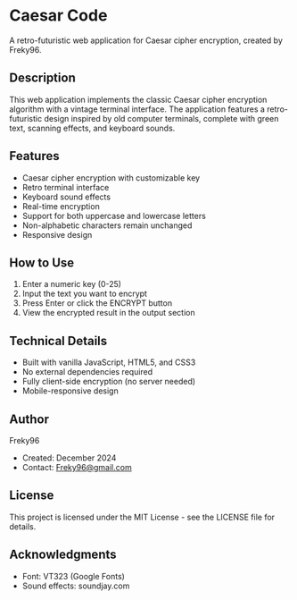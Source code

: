 # Caesar Code

A retro-futuristic web application for Caesar cipher encryption, created by Freky96.

## Description
This web application implements the classic Caesar cipher encryption algorithm with a vintage terminal interface. The application features a retro-futuristic design inspired by old computer terminals, complete with green text, scanning effects, and keyboard sounds.

## Features
- Caesar cipher encryption with customizable key
- Retro terminal interface
- Keyboard sound effects
- Real-time encryption
- Support for both uppercase and lowercase letters
- Non-alphabetic characters remain unchanged
- Responsive design

## How to Use
1. Enter a numeric key (0-25)
2. Input the text you want to encrypt
3. Press Enter or click the ENCRYPT button
4. View the encrypted result in the output section

## Technical Details
- Built with vanilla JavaScript, HTML5, and CSS3
- No external dependencies required
- Fully client-side encryption (no server needed)
- Mobile-responsive design

## Author
Freky96
- Created: December 2024
- Contact: Freky96@gmail.com

## License
This project is licensed under the MIT License - see the LICENSE file for details.

## Acknowledgments
- Font: VT323 (Google Fonts)
- Sound effects: soundjay.com
